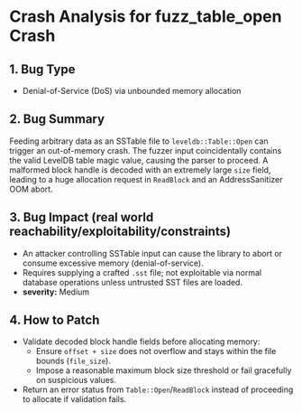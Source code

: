 # Crash Analysis for fuzz_table_open Crash

## 1. Bug Type
- Denial-of-Service (DoS) via unbounded memory allocation

## 2. Bug Summary
Feeding arbitrary data as an SSTable file to `leveldb::Table::Open` can trigger an out-of-memory crash. The fuzzer input coincidentally contains the valid LevelDB table magic value, causing the parser to proceed. A malformed block handle is decoded with an extremely large `size` field, leading to a huge allocation request in `ReadBlock` and an AddressSanitizer OOM abort.

## 3. Bug Impact (real world reachability/exploitability/constraints)
- An attacker controlling SSTable input can cause the library to abort or consume excessive memory (denial-of-service).
- Requires supplying a crafted `.sst` file; not exploitable via normal database operations unless untrusted SST files are loaded.
- **severity:** Medium

## 4. How to Patch
- Validate decoded block handle fields before allocating memory:
  - Ensure `offset + size` does not overflow and stays within the file bounds (`file_size`).
  - Impose a reasonable maximum block size threshold or fail gracefully on suspicious values.
- Return an error status from `Table::Open`/`ReadBlock` instead of proceeding to allocate if validation fails.